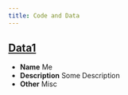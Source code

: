 ```yaml
---
title: Code and Data
---
```


## [Data1](https://google.com)

- **Name** Me
- **Description** Some Description
- **Other** Misc
</div>